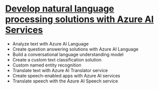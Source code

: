 # [Develop natural language processing solutions with Azure AI Services](https://learn.microsoft.com/en-us/training/paths/develop-language-solutions-azure-ai/)
* Analyze text with Azure AI Language
* Create question answering solutions with Azure AI Language
* Build a conversational language understanding model
* Create a custom text classification solution
* Custom named entity recognition
* Translate text with Azure AI Translator service
* Create speech-enabled apps with Azure AI services
* Translate speech with the Azure AI Speech service